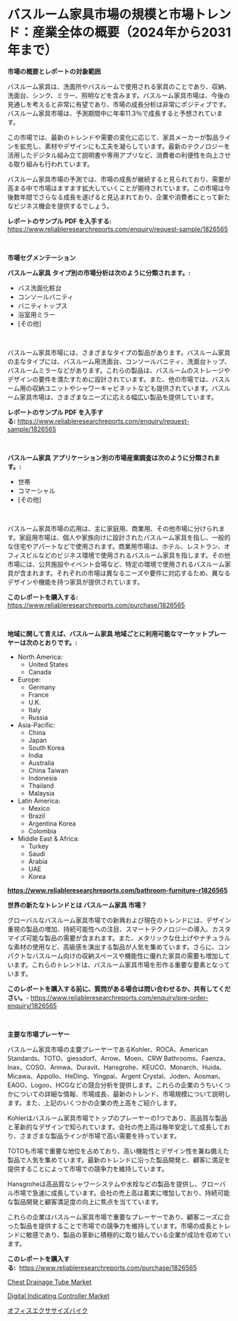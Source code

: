 <p><h1>バスルーム家具市場の規模と市場トレンド：産業全体の概要（2024年から2031年まで）</h1></p><p><strong>市場の概要とレポートの対象範囲</strong></p>
<p><p>バスルーム家具は、洗面所やバスルームで使用される家具のことであり、収納、洗面台、シンク、ミラー、照明などを含みます。バスルーム家具市場は、今後の見通しを考えると非常に有望であり、市場の成長分析は非常にポジティブです。バスルーム家具市場は、予測期間中に年率11.3％で成長すると予想されています。</p><p>この市場では、最新のトレンドや需要の変化に応じて、家具メーカーが製品ラインを拡充し、素材やデザインにも工夫を凝らしています。最新のテクノロジーを活用したデジタル組み立て説明書や専用アプリなど、消費者の利便性を向上させる取り組みも行われています。</p><p>バスルーム家具市場の予測では、市場の成長が継続すると見られており、需要が高まる中で市場はますます拡大していくことが期待されています。この市場は今後数年間でさらなる成長を遂げると見込まれており、企業や消費者にとって新たなビジネス機会を提供するでしょう。</p></p>
<p><strong>レポートのサンプル PDF を入手する:</strong> <a href="https://www.reliableresearchreports.com/enquiry/request-sample/1826565">https://www.reliableresearchreports.com/enquiry/request-sample/1826565</a></p>
<p>&nbsp;</p>
<p><strong>市場セグメンテーション</strong></p>
<p><strong>バスルーム家具 タイプ別の市場分析は次のように分類されます。:</strong></p>
<p><ul><li>バス洗面化粧台</li><li>コンソールバニティ</li><li>バニティトップス</li><li>浴室用ミラー</li><li>[その他]</li></ul></p>
<p>&nbsp;</p>
<p><p>バスルーム家具市場には、さまざまなタイプの製品があります。バスルーム家具の主なタイプには、バスルーム用洗面台、コンソールバニティ、洗面台トップ、バスルームミラーなどがあります。これらの製品は、バスルームのストレージやデザインの要件を満たすために設計されています。また、他の市場では、バスルーム用の収納ユニットやシャワーキャビネットなども提供されています。バスルーム家具市場は、さまざまなニーズに応える幅広い製品を提供しています。</p></p>
<p><strong>レポートのサンプル PDF を入手する:</strong>&nbsp;<a href="https://www.reliableresearchreports.com/enquiry/request-sample/1826565">https://www.reliableresearchreports.com/enquiry/request-sample/1826565</a></p>
<p>&nbsp;</p>
<p><strong> バスルーム家具 アプリケーション別の市場産業調査は次のように分類されます。:</strong></p>
<p><ul><li>世帯</li><li>コマーシャル</li><li>[その他]</li></ul></p>
<p>&nbsp;</p>
<p><p>バスルーム家具市場の応用は、主に家庭用、商業用、その他市場に分けられます。家庭用市場は、個人や家族向けに設計されたバスルーム家具を指し、一般的な住宅やアパートなどで使用されます。商業用市場は、ホテル、レストラン、オフィスビルなどのビジネス環境で使用されるバスルーム家具を指します。その他市場には、公共施設やイベント会場など、特定の環境で使用されるバスルーム家具が含まれます。それぞれの市場は異なるニーズや要件に対応するため、異なるデザインや機能を持つ家具が提供されています。</p></p>
<p><strong>このレポートを購入する:</strong>&nbsp; <a href="https://www.reliableresearchreports.com/purchase/1826565">https://www.reliableresearchreports.com/purchase/1826565</a></p>
<p>&nbsp;</p>
<p><strong>地域に関して言えば、バスルーム家具 地域ごとに利用可能なマーケットプレーヤーは次のとおりです。:</strong></p>
<p><ul>
    <li>
        North America:
        <ul>
            <li>United States</li>
            <li>Canada</li>
        </ul>
    </li>
    <li>
        Europe:
        <ul>
            <li>Germany</li>
            <li>France</li>
            <li>U.K.</li>
            <li>Italy</li>
            <li>Russia</li>
        </ul>
    </li>
    <li>
        Asia-Pacific:
        <ul>
            <li>China</li>
            <li>Japan</li>
            <li>South Korea</li>
            <li>India</li>
            <li>Australia</li>
            <li>China Taiwan</li>
            <li>Indonesia</li>
            <li>Thailand</li>
            <li>Malaysia</li>
        </ul>
    </li>
    <li>
        Latin America:
        <ul>
            <li>Mexico</li>
            <li>Brazil</li>
            <li>Argentina Korea</li>
            <li>Colombia</li>
        </ul>
    </li>
    <li>
        Middle East & Africa:
        <ul>
            <li>Turkey</li>
            <li>Saudi</li>
            <li>Arabia</li>
            <li>UAE</li>
            <li>Korea</li>
        </ul>
    </li>
    </ul></p>
<p><strong><a href="https://www.reliableresearchreports.com/bathroom-furniture-r1826565">https://www.reliableresearchreports.com/bathroom-furniture-r1826565</a></strong>&nbsp;</p>
<p><strong>世界の新たなトレンドとは バスルーム家具 市場？</strong></p>
<p><p>グローバルなバスルーム家具市場での新興および現在のトレンドには、デザイン重視の製品の増加、持続可能性への注目、スマートテクノロジーの導入、カスタマイズ可能な製品の需要が含まれます。また、メタリックな仕上げやナチュラルな素材の使用など、高級感を演出する製品が人気を集めています。さらに、コンパクトなバスルーム向けの収納スペースや機能性に優れた家具の需要も増加しています。これらのトレンドは、バスルーム家具市場を形作る重要な要素となっています。</p></p>
<p><strong>このレポートを購入する前に、質問がある場合は問い合わせるか、共有してください。</strong>- <a href="https://www.reliableresearchreports.com/enquiry/pre-order-enquiry/1826565">https://www.reliableresearchreports.com/enquiry/pre-order-enquiry/1826565</a></p>
<p>&nbsp;</p>
<p><strong>主要な市場プレーヤー</strong></p>
<p><p>バスルーム家具市場の主要プレーヤーであるKohler、ROCA、American Standards、TOTO、giessdorf、Arrow、Moen、CRW Bathrooms、Faenza、Inax、COSO、Annwa、Duravit、Hansgrohe、KEUCO、Monarch、Huida、Micawa、Appollo、HeDing、Yingpai、Argent Crystal、Joden、Aosman、EAGO、Logoo、HCGなどの競合分析を提供します。これらの企業のうちいくつかについての詳細な情報、市場成長、最新のトレンド、市場規模について説明します。また、上記のいくつかの企業の売上高をご紹介します。</p><p>Kohlerはバスルーム家具市場でトップのプレーヤーの1つであり、高品質な製品と革新的なデザインで知られています。会社の売上高は毎年安定して成長しており、さまざまな製品ラインが市場で高い需要を持っています。</p><p>TOTOも市場で重要な地位を占めており、高い機能性とデザイン性を兼ね備えた製品で人気を集めています。最新のトレンドに沿った製品開発と、顧客に満足を提供することによって市場での競争力を維持しています。</p><p>Hansgroheは高品質なシャワーシステムや水栓などの製品を提供し、グローバル市場で急速に成長しています。会社の売上高は着実に増加しており、持続可能な製品開発と顧客満足度の向上に焦点を当てています。</p><p>これらの企業はバスルーム家具市場で重要なプレーヤーであり、顧客ニーズに合った製品を提供することで市場での競争力を維持しています。市場の成長とトレンドに敏感であり、製品の革新に積極的に取り組んでいる企業が成功を収めています。</p></p>
<p><strong>このレポートを購入する:</strong>&nbsp;&nbsp;<a href="https://www.reliableresearchreports.com/purchase/1826565">https://www.reliableresearchreports.com/purchase/1826565</a></p>
<p><p><a href="https://sulfuric-clavicle-d39.notion.site/Chest-Drainage-Tube-Market-Insights-into-Market-CAGR-Market-Trends-and-Growth-Strategies-53ad1f17f9154177bf11e013c964fc7a">Chest Drainage Tube Market</a></p><p><a href="https://github.com/brenzgnarento/Market-Research-Report-List-2/blob/main/digital-indicating-controller-market.md">Digital Indicating Controller Market</a></p><p><a href="https://github.com/Sophiaard2003/Market-Research-Report-List-1/blob/main/261101332132.md">オフィスエクササイズバイク</a></p></p>